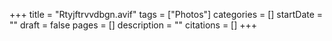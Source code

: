 +++
title = "Rtyjftrvvdbgn.avif"
tags = ["Photos"]
categories = []
startDate = ""
draft = false
pages = []
description = ""
citations = []
+++
